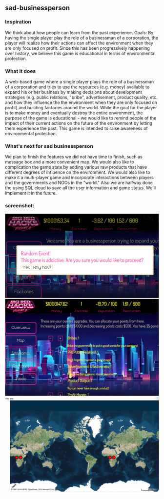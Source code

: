 ## sad-businessperson

### Inspiration

We think about how people can learn from the past experience. Goals: By having the single player play the role of a businessman of a corporation, the player will realize how their actions can affect the environment when they are only focused on profit. Since this has been progressively happening over history, we believe this game is educational in terms of environmental protection.

### What it does

A web-based game where a single player plays the role of a businessman of a corporation and tries to use the resources (e.g. money) available to expand his or her business by making decisions about development strategies (e.g. public relations, "bribe", advertisement, product quality, etc. and how they influence the the environment when they are only focused on profit) and building factories around the world. While the goal for the player is to make money and eventually destroy the entire environment, the purpose of the game is educational - we would like to remind people of the impact of their current actions on the future of the environment by letting them experience the past. This game is intended to raise awareness of environmental protection.

### What's next for sad businessperson
We plan to finish the features we did not have time to finish, such as message box and a more convenient map. We would also like to complication the game state by adding various raw products that have different degrees of influence on the environment. We would also like to make it a multi-player game and incorporate interactions between players and the governments and NGOs in the "world." Also we are halfway done the using SQL cloud to save all the user information and game status. We'll implement it in the future.

### screenshot:
![alt text](/imgs/1.jpg)
![alt text](/imgs/2.jpg)
![alt text](/imgs/4.jpg)

